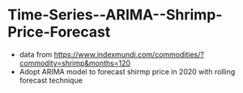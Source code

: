 # Time-Series--ARIMA--Shrimp-Price-Forecast
- data from https://www.indexmundi.com/commodities/?commodity=shrimp&months=120
- Adopt ARIMA model to forecast shirmp price in 2020 with rolling forecast technique
